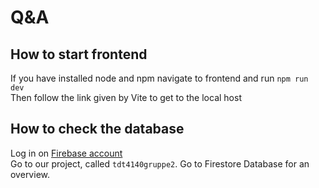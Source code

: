 # Q&A

## How to start frontend

If you have installed node and npm navigate to frontend and run
`npm run dev`
<br>
Then follow the link given by Vite to get to the local host
<br>

## How to check the database
Log in on [Firebase account](https://firebase.google.com/?gad_source=1&gclid=CjwKCAiAlJKuBhAdEiwAnZb7lVVziTZ3sZODmyeSCA5RZr0QSBJP0_VSvcGCmHj3QcN0zZeKy3nSJhoCX5AQAvD_BwE&gclsrc=aw.ds)
<br>
Go to our project, called `tdt4140gruppe2`. Go to Firestore Database for an overview.
